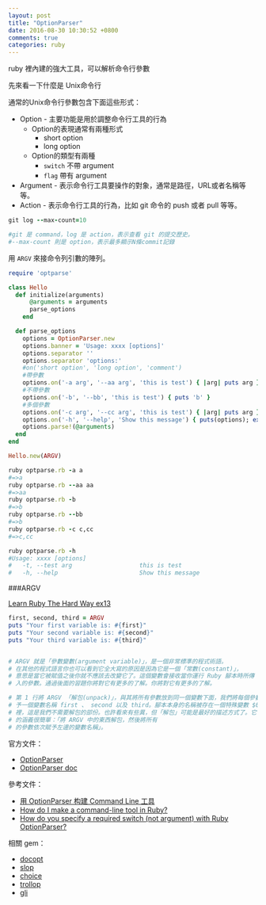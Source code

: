 ```yaml
---
layout: post
title: "OptionParser"
date: 2016-08-30 10:30:52 +0800
comments: true
categories: ruby
---
```


ruby 裡內建的強大工具，可以解析命令行參數

<!-- more -->

先來看一下什麼是 Unix命令行

通常的Unix命令行參數包含下面這些形式：

* Option - 主要功能是用於調整命令行工具的行為
	* Option的表現通常有兩種形式
		* short opt​​ion
		* long option 	
	* Option的類型有兩種
		* `switch` 不帶 argument
		* `flag` 帶有 argument
* Argument - 表示命令行工具要操作的對象，通常是路徑，URL或者名稱等等。
* Action - 表示命令行工具的行為，比如 git 命令的 push 或者 pull 等等。

```ruby
git log --max-count=10

#git 是 command，log 是 action，表示查看 git 的提交歷史。
#--max-count 則是 option，表示最多顯示N條commit記錄
```

用 `ARGV` 來接命令列引數的陣列。

```ruby
require 'optparse'

class Hello
  def initialize(arguments)
      @arguments = arguments
      parse_options
    end

  def parse_options
    options = OptionParser.new
    options.banner = 'Usage: xxxx [options]'
    options.separator ''
    options.separator 'options:'
    #on('short opt​​ion', 'long option', 'comment')
    #帶參數
    options.on('-a arg', '--aa arg', 'this is test') { |arg| puts arg }
    #不帶參數
    options.on('-b', '--bb', 'this is test') { puts 'b' }
    #多個參數
    options.on('-c arg', '--cc arg', 'this is test') { |arg| puts arg }
    options.on('-h', '--help', 'Show this message') { puts(options); exit }
    options.parse!(@arguments)
  end
end

Hello.new(ARGV)
```

```ruby
ruby optparse.rb -a a
#=>a
ruby optparse.rb --aa aa
#=>aa
ruby optparse.rb -b
#=>b
ruby optparse.rb --bb
#=>b
ruby optparse.rb -c c,cc
#=>c,cc

ruby optparse.rb -h
#Usage: xxxx [options]
#   -t, --test arg                   this is test
#   -h, --help                       Show this message
```


###ARGV

[Learn Ruby The Hard Way ex13](http://lrthw.github.io/ex13/)

```ruby
first, second, third = ARGV
puts "Your first variable is: #{first}"
puts "Your second variable is: #{second}"
puts "Your third variable is: #{third}"


# ARGV 就是「參數變數(argument variable)」，是一個非常標準的程式術語。
# 在其他的程式語言你也可以看到它全大寫的原因是因為它是一個「常數(constant)」，
# 意思是當它被賦值之後你就不應該去改變它了。這個變數會接收當你運行 Ruby 腳本時所傳
# 入的參數。通過後面的習題你將對它有更多的了解。你將對它有更多的了解。

# 第 1 行將 ARGV 「解包(unpack)」，與其將所有參數放到同一個變數下面，我們將每個參數
# 予一個變數名稱 first 、 second 以及 third。腳本本身的名稱被存在一個特殊變數 $0
# 裡，這是我們不需要解包的部份。也許看來有些異，但「解包」可能是最好的描述方式了。它
# 的涵義很簡單：「將 ARGV 中的東西解包，然後將所有
# 的參數依次賦予左邊的變數名稱」。
```

官方文件：  

* [OptionParser](http://ruby-doc.org/stdlib-2.3.1/libdoc/optparse/rdoc/OptionParser.html)
* [OptionParser doc](https://docs.ruby-lang.org/en/2.1.0/OptionParser.html)

參考文件：  

* [用 OptionParser 构建 Command Line 工具](https://ruby-china.org/wiki/building-a-command-line-tool-with-optionparser)  
* [How do I make a command-line tool in Ruby?](http://rubylearning.com/blog/2011/01/03/how-do-i-make-a-command-line-tool-in-ruby/)
* [How do you specify a required switch (not argument) with Ruby OptionParser?](http://stackoverflow.com/questions/1541294/how-do-you-specify-a-required-switch-not-argument-with-ruby-optionparser/1542658#1542658)

相關 gem： 

* [docopt](https://github.com/docopt/docopt.rb)
* [slop](https://github.com/leejarvis/slop)
* [choice](https://github.com/defunkt/choice)  
* [trollop](https://github.com/ManageIQ/trollop) 
* [gli](https://github.com/davetron5000/gli)